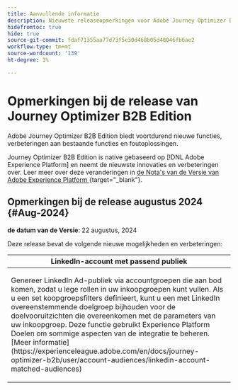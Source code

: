 ```yaml
---
title: Aanvullende informatie
description: Nieuwste releaseopmerkingen voor Adobe Journey Optimizer B2B Edition
hidefromtoc: true
hide: true
source-git-commit: fdaf71355aa77d73f5e30d468b05d48046fb6ae2
workflow-type: tm+mt
source-wordcount: '139'
ht-degree: 1%

---
```


# Opmerkingen bij de release van Journey Optimizer B2B Edition

Adobe Journey Optimizer B2B Edition biedt voortdurend nieuwe functies, verbeteringen aan bestaande functies en foutoplossingen.

Journey Optimizer B2B Edition is native gebaseerd op [!DNL Adobe Experience Platform] en neemt de nieuwste innovaties en verbeteringen over. Leer meer over deze veranderingen in [ de Nota&#39;s van de Versie van Adobe Experience Platform ](https://experienceleague.adobe.com/en/docs/experience-platform/release-notes/latest) {target="_blank"}.

## Opmerkingen bij de release augustus 2024 {#Aug-2024}

**de datum van de Versie**: 22 augustus, 2024

Deze release bevat de volgende nieuwe mogelijkheden en verbeteringen:

<table>
<thead>
<tr>
<th><strong>LinkedIn-account met passend publiek</strong><br/></th>
</tr>
</thead>
<tbody>
<tr>
<td>
<p>Genereer LinkedIn Ad-publiek via accountgroepen die aan bod komen, zodat u lege rollen in uw inkoopgroepen kunt vullen. Als u een set koopgroepsfilters definieert, kunt u een met LinkedIn overeenstemmende doelgroep bijhouden voor de doelvooruitzichten die overeenkomen met de parameters van uw inkoopgroep. Deze functie gebruikt Experience Platform Doelen om sommige aspecten van de integratie te beheren. [Meer informatie](https://experienceleague.adobe.com/en/docs/journey-optimizer-b2b/user/account-audiences/linkedin-account-matched-audiences)</p>
</td>
</tr>
</tbody>
</table>
